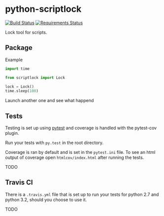 python-scriptlock
==========================

[![Build Status](https://travis-ci.org/alkivi-sas/python-scriptlock.svg?branch=master)](https://travis-ci.org/alkivi-sas/python-scriptlock)
[![Requirements Status](https://requires.io/github/alkivi-sas/python-scriptlock/requirements.svg?branch=master)](https://requires.io/github/alkivi-sas/python-scriptlock/requirements/?branch=master)

Lock tool for scripts.

## Package

Example

```python
import time

from scriptlock import Lock

lock = Lock()
time.sleep(100)
```

Launch another one and see what happend

## Tests

Testing is set up using [pytest](http://pytest.org) and coverage is handled
with the pytest-cov plugin.

Run your tests with ```py.test``` in the root directory.

Coverage is ran by default and is set in the ```pytest.ini``` file.
To see an html output of coverage open ```htmlcov/index.html``` after running the tests.

TODO

## Travis CI

There is a ```.travis.yml``` file that is set up to run your tests for python 2.7
and python 3.2, should you choose to use it.

TODO
